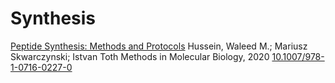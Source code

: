 # Synthesis

[Peptide Synthesis: Methods and Protocols](https://link.springer.com/book/10.1007/978-1-0716-0227-0)
Hussein, Waleed M.; Mariusz Skwarczynski; Istvan Toth
Methods in Molecular Biology, 2020
[10.1007/978-1-0716-0227-0](https://doi.org/10.1007/978-1-0716-0227-0)